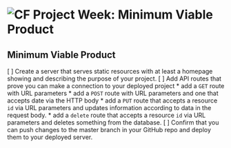 # ![CF](http://i.imgur.com/7v5ASc8.png) Project Week: Minimum Viable Product

## Minimum Viable Product
[ ] Create a server that serves static resources with at least a homepage
    showing and describing the purpose of your project.
[ ] Add API routes that prove you can make a connection to your deployed
    project
    * add a `GET` route with URL parameters
    * add a `POST` route with URL parameters and one that accepts date via
      the HTTP body
    * add a `PUT` route that accepts a resource `id` via URL parameters
      and updates information according to data in the request body.
    * add a `delete` route that accepts a resource `id` via URL parameters
      and deletes something from the database.
[ ] Confirm that you can push changes to the master branch in your GitHub
    repo and deploy them to your deployed server.
